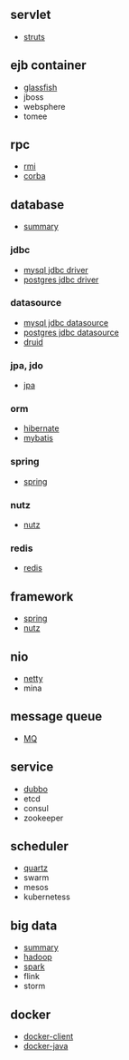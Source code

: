 ## servlet

- [struts](https://github.com/gaoxinge/something/tree/master/learn%20java%20third-party%20library/struts)

## ejb container

- [glassfish](https://github.com/gaoxinge/something/tree/master/learn%20java%20third-party%20library/glassfish)
- jboss
- websphere
- tomee

## rpc

- [rmi](https://github.com/gaoxinge/something/tree/master/learn%20java%20third-party%20library/rmi)
- [corba](https://github.com/gaoxinge/something/tree/master/learn%20java%20third-party%20library/corba)

## database

- [summary](https://github.com/gaoxinge/something/tree/master/learn%20java%20third-party%20library/summary)

### jdbc

- [mysql jdbc driver](https://github.com/gaoxinge/something/tree/master/learn%20java%20third-party%20library/mysql%20jdbc%20driver)
- [postgres jdbc driver](https://github.com/gaoxinge/something/tree/master/learn%20java%20third-party%20library/postgres%20jdbc%20driver)


### datasource

- [mysql jdbc datasource](https://github.com/gaoxinge/something/tree/master/learn%20java%20third-party%20library/mysql%20jdbc%20datasource)
- [postgres jdbc datasource](https://github.com/gaoxinge/something/tree/master/learn%20java%20third-party%20library/postgres%20jdbc%20datasource)
- [druid](https://github.com/gaoxinge/something/tree/master/learn%20java%20third-party%20library/druid)

### jpa, jdo

- [jpa](https://github.com/gaoxinge/something/tree/master/learn%20java%20third-party%20library/jpa)

### orm
  
- [hibernate](https://github.com/gaoxinge/something/tree/master/learn%20java%20third-party%20library/hibernate)
- [mybatis](https://github.com/gaoxinge/something/tree/master/learn%20java%20third-party%20library/mybatis)

### spring

- [spring](https://github.com/gaoxinge/something/tree/master/learn%20java%20third-party%20library/spring)

### nutz

- [nutz](https://github.com/gaoxinge/something/tree/master/learn%20java%20third-party%20library/nutz)

### redis

- [redis](https://github.com/gaoxinge/something/tree/master/learn%20java%20third-party%20library/redis)

## framework

- [spring](https://github.com/gaoxinge/something/tree/master/learn%20java%20third-party%20library/spring_)
- [nutz](https://github.com/gaoxinge/something/tree/master/learn%20java%20third-party%20library/nutz_)

## nio

- [netty](https://github.com/gaoxinge/something/tree/master/learn%20java%20third-party%20library/netty)
- mina

## message queue

- [MQ](https://github.com/gaoxinge/something/tree/master/learn%20java%20third-party%20library/MQ)

## service

- [dubbo](https://github.com/gaoxinge/something/tree/master/learn%20java%20third-party%20library/dubbo)
- etcd
- consul
- zookeeper

## scheduler

- [quartz](https://github.com/gaoxinge/something/tree/master/learn%20java%20third-party%20library/quartz)
- swarm
- mesos
- kubernetess

## big data

- [summary](https://github.com/gaoxinge/something/tree/master/learn%20java%20third-party%20library/summary_)
- [hadoop](https://github.com/gaoxinge/something/tree/master/learn%20java%20third-party%20library/hadoop)
- [spark](https://github.com/gaoxinge/something/tree/master/learn%20java%20third-party%20library/spark)
- flink
- storm

## docker

- [docker-client](https://github.com/gaoxinge/something/tree/master/learn%20java%20third-party%20library/docker-client)
- [docker-java](https://github.com/gaoxinge/something/tree/master/learn%20java%20third-party%20library/docker-java)